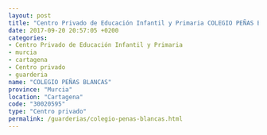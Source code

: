 ```yaml
---
layout: post
title: "Centro Privado de Educación Infantil y Primaria COLEGIO PEÑAS BLANCAS"
date: 2017-09-20 20:57:05 +0200
categories:
- Centro Privado de Educación Infantil y Primaria
- murcia
- cartagena
- Centro privado
- guarderia
name: "COLEGIO PEÑAS BLANCAS"
province: "Murcia"
location: "Cartagena"
code: "30020595"
type: "Centro privado"
permalink: /guarderias/colegio-penas-blancas.html
---
```

